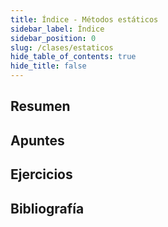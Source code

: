 ```yaml
---
title: Índice - Métodos estáticos
sidebar_label: Índice
sidebar_position: 0
slug: /clases/estaticos
hide_table_of_contents: true
hide_title: false
---
```


## Resumen

## Apuntes

## Ejercicios

## Bibliografía

